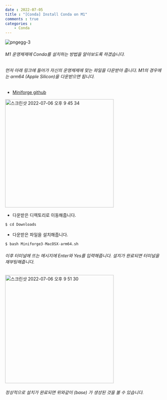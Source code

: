 ```yaml
---
date : 2022-07-05
title : "[Conda] Install Conda on M1"
comments : true
categories :
    - Conda
---
```


![pngegg-3](https://user-images.githubusercontent.com/55019557/178515702-af025836-23fc-4c0b-b7fc-d4692ec19259.png)

###### M1 운영체제에 Conda를 설치하는 방법을 알아보도록 하겠습니다.

###### 먼저 아래 링크에 들어가 자신의 운영체제에 맞는 파일을 다운받아  줍니다. M1의 경우에는 arm64 (Apple Silicon)을 다운받으면 됩니다.

* [Miniforge github](https://github.com/conda-forge/miniforge)

<img width="350" alt="스크린샷 2022-07-06 오후 9 45 34" src="https://user-images.githubusercontent.com/55019557/177553230-9542680b-977c-4e92-bfff-829b7a720eb3.png">


* 다운받은 디렉토리로 이동해줍니다.
```python
$ cd Downloads
```

* 다운받은 파일을 설치해줍니다.
```python
$ bash Miniforge3-MacOSX-arm64.sh
```

###### 이후 터미널에 뜨는 메시지에 Enter와 Yes를 입력해줍니다. 설치가 완료되면 터미널을 재부팅해줍니다.

<img width="350" alt="스크린샷 2022-07-06 오후 9 51 30" src="https://user-images.githubusercontent.com/55019557/177554313-fa1260dc-7ab4-44ab-92d1-4120f1ce6cfa.png">

###### 정상적으로 설치가 완료되면 위와같이 (base) 가 생성된 것을 볼 수 있습니다.

